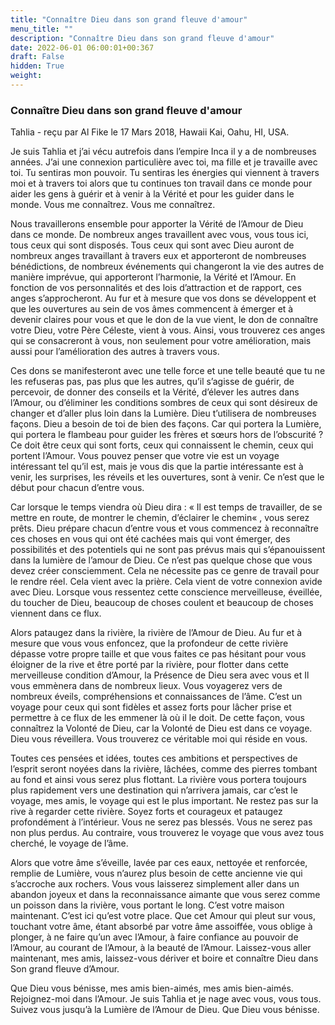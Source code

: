 ```yaml
---
title: "Connaître Dieu dans son grand fleuve d'amour"
menu_title: ""
description: "Connaître Dieu dans son grand fleuve d'amour"
date: 2022-06-01 06:00:01+00:367
draft: False
hidden: True
weight:
---
```

### Connaître Dieu dans son grand fleuve d'amour

Tahlia - reçu par Al Fike le 17 Mars 2018, Hawaii Kai, Oahu, HI, USA.

Je suis Tahlia et j’ai vécu autrefois dans l’empire Inca il y a de nombreuses années. J’ai une connexion particulière avec toi, ma fille et je travaille avec toi. Tu sentiras mon pouvoir. Tu sentiras les énergies qui viennent à travers moi et à travers toi alors que tu continues ton travail dans ce monde pour aider les gens à guérir et à venir à la Vérité et pour les guider dans le monde. Vous me connaîtrez. Vous me connaîtrez.

Nous travaillerons ensemble pour apporter la Vérité de l’Amour de Dieu dans ce monde. De nombreux anges travaillent avec vous, vous tous ici, tous ceux qui sont disposés. Tous ceux qui sont avec Dieu auront de nombreux anges travaillant à travers eux et apporteront de nombreuses bénédictions, de nombreux événements qui changeront la vie des autres de manière imprévue, qui apporteront l’harmonie, la Vérité et l’Amour. En fonction de vos personnalités et des lois d’attraction et de rapport, ces anges s’approcheront. Au fur et à mesure que vos dons se développent et que les ouvertures au sein de vos âmes commencent à émerger et à devenir claires pour vous et que le don de la vue vient, le don de connaître votre Dieu, votre Père Céleste, vient à vous. Ainsi, vous trouverez ces anges qui se consacreront à vous, non seulement pour votre amélioration, mais aussi pour l’amélioration des autres à travers vous.

Ces dons se manifesteront avec une telle force et une telle beauté que tu ne les refuseras pas, pas plus que les autres, qu’il s’agisse de guérir, de percevoir, de donner des conseils et la Vérité, d’élever les autres dans l’Amour, ou d’éliminer les conditions sombres de ceux qui sont désireux de changer et d’aller plus loin dans la Lumière. Dieu t’utilisera de nombreuses façons. Dieu a besoin de toi de bien des façons. Car qui portera la Lumière, qui portera le flambeau pour guider les frères et sœurs hors de l’obscurité ? Ce doit être ceux qui sont forts, ceux qui connaissent le chemin, ceux qui portent l’Amour. Vous pouvez penser que votre vie est un voyage intéressant tel qu’il est, mais je vous dis que la partie intéressante est à venir, les surprises, les réveils et les ouvertures, sont à venir. Ce n’est que le début pour chacun d’entre vous.

Car lorsque le temps viendra où Dieu dira : « Il est temps de travailler, de se mettre en route, de montrer le chemin, d’éclairer le chemin« , vous serez prêts. Dieu prépare chacun d’entre vous et vous commencez à reconnaître ces choses en vous qui ont été cachées mais qui vont émerger, des possibilités et des potentiels qui ne sont pas prévus mais qui s’épanouissent dans la lumière de l’amour de Dieu. Ce n’est pas quelque chose que vous devez créer consciemment. Cela ne nécessite pas ce genre de travail pour le rendre réel. Cela vient avec la prière. Cela vient de votre connexion avide avec Dieu. Lorsque vous ressentez cette conscience merveilleuse, éveillée, du toucher de Dieu, beaucoup de choses coulent et beaucoup de choses viennent dans ce flux.

Alors pataugez dans la rivière, la rivière de l’Amour de Dieu. Au fur et à mesure que vous vous enfoncez, que la profondeur de cette rivière dépasse votre propre taille et que vous faites ce pas hésitant pour vous éloigner de la rive et être porté par la rivière, pour flotter dans cette merveilleuse condition d’Amour, la Présence de Dieu sera avec vous et Il vous emmènera dans de nombreux lieux. Vous voyagerez vers de nombreux éveils, compréhensions et connaissances de l’âme. C’est un voyage pour ceux qui sont fidèles et assez forts pour lâcher prise et permettre à ce flux de les emmener là où il le doit. De cette façon, vous connaîtrez la Volonté de Dieu, car la Volonté de Dieu est dans ce voyage. Dieu vous réveillera. Vous trouverez ce véritable moi qui réside en vous.

Toutes ces pensées et idées, toutes ces ambitions et perspectives de l’esprit seront noyées dans la rivière, lâchées, comme des pierres tombant au fond et ainsi vous serez plus flottant. La rivière vous portera toujours plus rapidement vers une destination qui n’arrivera jamais, car c’est le voyage, mes amis, le voyage qui est le plus important. Ne restez pas sur la rive à regarder cette rivière. Soyez forts et courageux et pataugez profondément à l’intérieur. Vous ne serez pas blessés. Vous ne serez pas non plus perdus. Au contraire, vous trouverez le voyage que vous avez tous cherché, le voyage de l’âme.

Alors que votre âme s’éveille, lavée par ces eaux, nettoyée et renforcée, remplie de Lumière, vous n’aurez plus besoin de cette ancienne vie qui s’accroche aux rochers. Vous vous laisserez simplement aller dans un abandon joyeux et dans la reconnaissance aimante que vous serez comme un poisson dans la rivière, vous portant le long. C’est votre maison maintenant. C’est ici qu’est votre place. Que cet Amour qui pleut sur vous, touchant votre âme, étant absorbé par votre âme assoiffée, vous oblige à plonger, à ne faire qu’un avec l’Amour, à faire confiance au pouvoir de l’Amour, au courant de l’Amour, à la beauté de l’Amour. Laissez-vous aller maintenant, mes amis, laissez-vous dériver et boire et connaître Dieu dans Son grand fleuve d’Amour.

Que Dieu vous bénisse, mes amis bien-aimés, mes amis bien-aimés. Rejoignez-moi dans l’Amour. Je suis Tahlia et je nage avec vous, vous tous. Suivez vous jusqu’à la Lumière de l’Amour de Dieu. Que Dieu vous bénisse.
